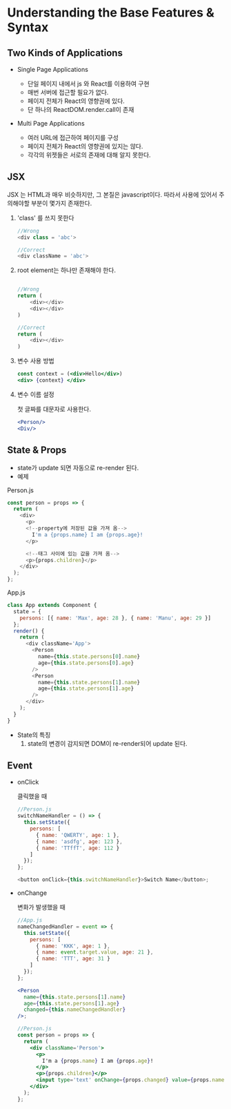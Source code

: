 <h1>Understanding the Base Features
& Syntax</h1>

<h2>Two Kinds of Applications</h2>

- Single Page Applications

  - 단일 페이지 내에서 js 와 React를 이용하여 구현
  - 매번 서버에 접근할 필요가 없다.
  - 페이지 전체가 React의 영향권에 있다.
  - 단 하나의 ReactDOM.render.call이 존재

- Multi Page Applications
  - 여러 URL에 접근하여 페이지를 구성
  - 페이지 전체가 React의 영향권에 있지는 않다.
  - 각각의 위젯들은 서로의 존재에 대해 알지 못한다.

<h2>JSX</h2>
JSX 는 HTML과 매우 비슷하지만, 그 본질은 javascript이다. 따라서 사용에 있어서 주의해야할 부분이 몇가지 존재한다.

1. 'class' 를 쓰지 못한다

   ```javascript
   //Wrong
   <div class = 'abc'>

   //Correct
   <div className = 'abc'>
   ```

2. root element는 하나만 존재해야 한다.

   ```javascript

   //Wrong
   return (
       <div></div>
       <div></div>
   )

   //Correct
   return (
       <div></div>
   )
   ```

3. 변수 사용 방법

   ```jsx
   const context = (<div>Hello</div>)
   <div> {context} </div>
   ```

4. 변수 이름 설정

   첫 글짜를 대문자로 사용한다.

   ```jsx
   <Person/>
   <Div/>
   ```

<h2>State & Props</h2>

- state가 update 되면 자동으로 re-render 된다.
- 예제

Person.js

```javascript
const person = props => {
  return (
    <div>
      <p>
      <!--property에 저장된 값을 가져 옴-->
        I'm a {props.name} I am {props.age}!
      </p>

      <!--태그 사이에 있는 값을 가져 옴-->
      <p>{props.children}</p>
    </div>
  );
};
```

App.js

```javascript
class App extends Component {
  state = {
    persons: [{ name: 'Max', age: 28 }, { name: 'Manu', age: 29 }]
  };
  render() {
    return (
      <div className='App'>
        <Person
          name={this.state.persons[0].name}
          age={this.state.persons[0].age}
        />
        <Person
          name={this.state.persons[1].name}
          age={this.state.persons[1].age}
        />
      </div>
    );
  }
}
```

- State의 특징
  1. state의 변경이 감지되면 DOM이 re-render되어 update 된다.

<h2>Event</h2>

- onClick

  클릭했을 때

  ```javascript
  //Person.js
  switchNameHandler = () => {
    this.setState({
      persons: [
        { name: 'QWERTY', age: 1 },
        { name: 'asdfg', age: 123 },
        { name: 'TTffT', age: 112 }
      ]
    });
  };

  <button onClick={this.switchNameHandler}>Switch Name</button>;
  ```

- onChange

  변화가 발생했을 때

  ```jsx
  //App.js
  nameChangedHandler = event => {
    this.setState({
      persons: [
        { name: 'KKK', age: 1 },
        { name: event.target.value, age: 21 },
        { name: 'TTT', age: 31 }
      ]
    });
  };

  <Person
    name={this.state.persons[1].name}
    age={this.state.persons[1].age}
    changed={this.nameChangedHandler}
  />;

  //Person.js
  const person = props => {
    return (
      <div className='Person'>
        <p>
          I'm a {props.name} I am {props.age}!
        </p>
        <p>{props.children}</p>
        <input type='text' onChange={props.changed} value={props.name} />
      </div>
    );
  };
  ```
